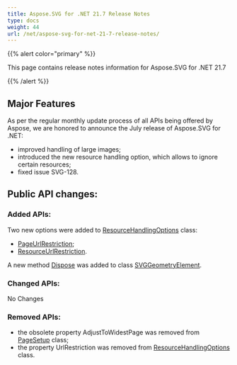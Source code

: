 ```yaml
---
title: Aspose.SVG for .NET 21.7 Release Notes
type: docs
weight: 44
url: /net/aspose-svg-for-net-21-7-release-notes/
---
```


{{% alert color="primary" %}}

This page contains release notes information for Aspose.SVG for .NET 21.7

{{% /alert %}}

## **Major Features**

As per the regular monthly update process of all APIs being offered by Aspose, we are honored to announce the July release of Aspose.SVG for .NET:

- improved handling of large images;
- introduced the new resource handling option, which allows to ignore certain resources;
- fixed issue SVG-128.

## **Public API changes:**

### **Added APIs:**

Two new options were added to [ResourceHandlingOptions](https://apireference.aspose.com/svg/net/aspose.svg.saving/resourcehandlingoptions) class:

- [PageUrlRestriction](https://apireference.aspose.com/svg/net/aspose.svg.saving/resourcehandlingoptions/properties/pageurlrestriction);
- [ResourceUrlRestriction](https://apireference.aspose.com/svg/net/aspose.svg.saving/resourcehandlingoptions/properties/resourceurlrestriction).

A new method [Dispose](https://apireference.aspose.com/svg/net/aspose.svg.dom/eventtarget/methods/dispose) was added to class [SVGGeometryElement](https://apireference.aspose.com/svg/net/aspose.svg/svggeometryelement).

### **Changed APIs:**

No Changes

### **Removed APIs:**
- the obsolete property AdjustToWidestPage was removed from [PageSetup](https://apireference.aspose.com/svg/net/aspose.svg.rendering/pagesetup) class;
- the property UrlRestriction was removed from [ResourceHandlingOptions](https://apireference.aspose.com/svg/net/aspose.svg.saving/resourcehandlingoptions) class.
    
